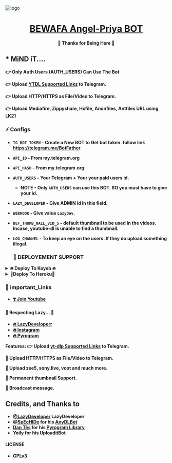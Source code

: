 <img src="https://telegra.ph/file/564efdbe6ff596300f2e7.jpg" alt="logo" target="/blank">

<h1 align="center">
 <b><a href="https://telegram.me/LazyDeveloper" target="/blank">BEWAFA Angel-Priya BOT</a></>
</h1>

<p align="center">🤍 Thanks for Being Here 🤍</p>


## * MiND iT....
👉 Only Auth Users (AUTH_USERS) Can Use The Bot

👉 Upload [YTDL Supported Links](https://ytdl-org.github.io/youtube-dl/supportedsites.html) to Telegram.

👉 Upload HTTP/HTTPS as File/Video to Telegram.

👉 Upload Mediafire, Zippyshare, Hxfile, Anonfiles, Antfiles URL using LK21


### ⚡️ Configs 

* `TG_BOT_TOKEN`  - Create a New BOT to Get bot token. follow link  https://telegram.me/BotFather

* `API_ID` - From my.telegram.org 

* `API_HASH` - From my.telegram.org 

* `AUTH_USERS`  - Your Telegram + Your your paid users id.
  - NOTE - Only `AUTH_USERS` can use this BOT. SO you must have to give your id.

* `LAZY_DEVELOPER` - Give ADMIN id in this field.

* `WEBHOOK` - Give value `LazyDev`.

* `DEF_THUMB_NAIL_VID_S` - default thumbnail to be used in the videos. Incase, youtube-dl is unable to find a thumbnail.

* `LOG_CHANNEL` - To keep an eye on the users. If they do upload something illegal.

  ### 📶 DEPLOYEMENT SUPPORT

<details><summary>🔥 Deploy To Koyeb 🔥</summary>
<p>
<br>                 
<a target="/blank" href="https://app.koyeb.com/deploy?type=git&repository=github.com/LazyDeveloperr/Angel-Priya-Url-Uploader-bot&branch=master&name=LazyMissPerfectGOT" >
  <img src="https://www.koyeb.com/static/images/deploy/button.svg" alt="Deploy">
</a>
</p>
</details>
<details><summary>🧡Deploy To Heroku🧡</summary>
<p>
<br>
<a href="https://heroku.com/deploy?template=https://github.com/LazyDeveloperr/Angel-Priya-Url-Uploader-bot">
  <img src="https://www.herokucdn.com/deploy/button.svg" alt="Deploy">
</a>
</p>
</details>


### 🔗 important_Links
- [❣️ Join Youtube](https://www.youtube.com/channel/UCY-iDra0x2hdd9PdHKcZkRw)


#### 🧡 Respecting Lazy... 🧡
- [🔥 LazyDeveloperr](https://github.com/LazyDeveloperr) 
- [🔥 Instagram](https://www.instagram.com/LazyDeveloperrr) 
- [🔥 Pyrogram](https://github.com/pyrogram/pyrogram)


**Features**:
👉 Upload [yt-dlp Supported Links](https://ytdl-org.github.io/youtube-dl/supportedsites.html) to Telegram.

🧡 Upload HTTP/HTTPS as File/Video to Telegram.

🧡 Upload zee5, sony.live, voot and much more.

🧡 Permanent thumbnail Support.

🧡 Broadcast message.

## Credits, and Thanks to
* [@LazyDeveloper](https://telegram.me/mRiderDM) LazyDeveloper
* [@SpEcHlDe](https://t.me/ThankTelegram) for his [AnyDLBot](https://telegram.dog/AnyDLBot)
* [Dan Tès](https://t.me/haskell) for his [Pyrogram Library](https://github.com/pyrogram/pyrogram)
* [Yoily](https://t.me/YoilyL) for his [UploaditBot](https://telegram.dog/UploaditBot)

#### LICENSE
- GPLv3
